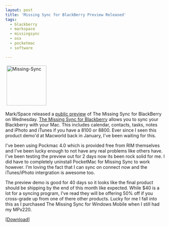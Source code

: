 ```yaml
---
layout: post
title: 'Missing Sync for BlackBerry Preview Released'
tags:
  - blackberry
  - markspace
  - missingsync
  - osx
  - pocketmac
  - software

---
```


<img src="http://www.the8thsign.com/wp-content/uploads/2007/03/missing-sync.jpg" alt="Missing-Sync" border="0" height="125" hspace="4" vspace="4" width="125" />
<span style="font-size: 0pt"></span>

Mark/Space released a <a href="http://www.markspace.com/missingsync_bb_issues.html">public preview</a> of The Missing Sync for BlackBerry on Wednesday. <a href="http://www.markspace.com/missingsync_blackberry.php">The Missing Sync for Blackberry</a> allows you to sync your Blackberry with your Mac. This includes calendar, contacts, tasks, notes and iPhoto and iTunes if you have a 8100 or 8800.  Ever since I seen this product demo'd at Macworld back in January, I've been waiting for this.

I've been using Pockmac 4.0 which is provided free from RIM themselves and I've been lucky enough to not have any real problems like others have. I've been testing the preview out for 2 days now its been rock solid for me. I did have to completely uninstall PocketMac for Missing Sync to work however.  I'm loving the fact that I can sync on connect now and the iTunes/iPhoto intergration is awesome too.

The preview demo is good for 40 days so it looks like the final product should be shipping by the end of this month like expected. While $40 is a lot for a syncing program, I've read they will be offering 50% off if you cross-grade up from one of there other products. Lucky for me I fall into this as I purchased The Missing Sync for Windows Mobile when I still had my MPx220.

[<a href="http://www.markspace.com/testing/missing_sync_blackberry.1.0b7.dmg">Download</a>]

<!-- technorati tags start -->
<!-- technorati tags end -->
